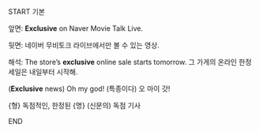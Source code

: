 START
기본

앞면:
**Exclusive** on Naver Movie Talk Live.

뒷면:
네이버 무비토크 라이브에서만 볼 수 있는 영상.

해석:
The store’s **exclusive** online sale starts tomorrow.
그 가게의 온라인 한정 세일은 내일부터 시작해.

(**Exclusive** news) Oh my god!
(특종이다) 오 마이 갓!

{형} 독점적인, 한정된
{명} (신문의) 독점 기사
<!--ID: 1742872277840-->
END
